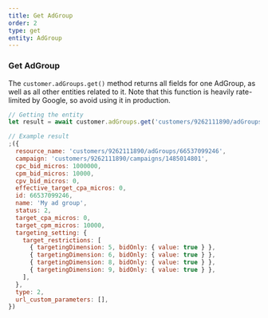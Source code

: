 ```yaml
---
title: Get AdGroup
order: 2
type: get
entity: AdGroup
---
```


### Get AdGroup

The `customer.adGroups.get()` method returns all fields for one AdGroup, as well as all other entities related to it. Note that this function is heavily rate-limited by Google, so avoid using it in production.

```javascript
// Getting the entity
let result = await customer.adGroups.get('customers/9262111890/adGroups/66537099246')
```

```javascript
// Example result
;({
  resource_name: 'customers/9262111890/adGroups/66537099246',
  campaign: 'customers/9262111890/campaigns/1485014801',
  cpc_bid_micros: 1000000,
  cpm_bid_micros: 10000,
  cpv_bid_micros: 0,
  effective_target_cpa_micros: 0,
  id: 66537099246,
  name: 'My ad group',
  status: 2,
  target_cpa_micros: 0,
  target_cpm_micros: 10000,
  targeting_setting: {
    target_restrictions: [
      { targetingDimension: 5, bidOnly: { value: true } },
      { targetingDimension: 6, bidOnly: { value: true } },
      { targetingDimension: 8, bidOnly: { value: true } },
      { targetingDimension: 9, bidOnly: { value: true } },
    ],
  },
  type: 2,
  url_custom_parameters: [],
})
```
